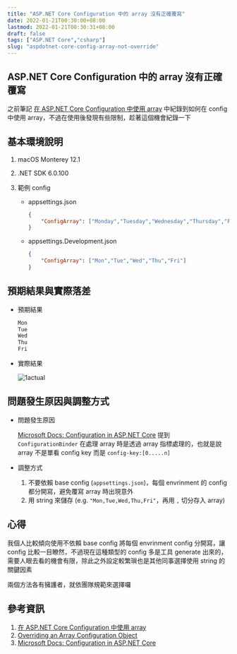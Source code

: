 ```yaml
---
title: "ASP.NET Core Configuration 中的 array 沒有正確覆寫"
date: 2022-01-21T00:30:00+08:00
lastmod: 2022-01-21T00:30:31+08:00
draft: false
tags: ["ASP.NET Core","csharp"]
slug: "aspdotnet-core-config-array-not-override"
---
```


## ASP.NET Core Configuration 中的 array 沒有正確覆寫

之前筆記 [在 ASP.NET Core Configuration 中使用 array](/aspdotnet-core-config-array) 中紀錄到如何在 config 中使用 array，不過在使用後發現有些限制，趁著這個機會紀錄一下

## 基本環境說明

1. macOS Monterey 12.1
2. .NET SDK 6.0.100
3. 範例 config

    - appsettings.json

        ```json
        {
            "ConfigArray": ["Monday","Tuesday","Wednesday","Thursday","Friday","Saturday","Sunday"]
        }
        ```

    - appsettings.Development.json

        ```json
        {
            "ConfigArray": ["Mon","Tue","Wed","Thu","Fri"]
        }
        ```

## 預期結果與實際落差

- 預期結果

    ```txt
    Mon
    Tue
    Wed
    Thu
    Fri
    ```

- 實際結果

    ![1actual](https://user-images.githubusercontent.com/3851540/150483824-39f72cff-2224-43d4-9a50-b44330c10320.png)

## 問題發生原因與調整方式

- 問題發生原因

    [Microsoft Docs: Configuration in ASP.NET Core](https://docs.microsoft.com/en-us/aspnet/core/fundamentals/configuration/?view=aspnetcore-6.0&WT.mc_id=DOP-MVP-5002594#bind-an-array) 提到 `ConfigurationBinder` 在處理 array 時是透過 array 指標處理的，也就是說 array 不是單看 config key 而是 `config-key:[0.....n]`

- 調整方式

    1. 不要依賴 base config (`appsettings.json`)，每個 envrinment 的 config 都分開寫，避免覆寫 array 時出現意外
    2. 用 string 來儲存 (e.g. `"Mon,Tue,Wed,Thu,Fri"`，再用 `,` 切分存入 array)

## 心得

我個人比較傾向使用不依賴 base config 將每個 envrinment config 分開寫，讓 config 比較一目瞭然，不過現在這種類型的 config 多是工具 generate 出來的，需要人眼去看的機會有限，除此之外設定較繁瑣也是其他同事選擇使用 string 的關鍵因素

兩個方法各有擁護者，就依團隊規範來選擇囉

## 參考資訊

1. [在 ASP.NET Core Configuration 中使用 array](/aspdotnet-core-config-array)
2. [Overriding an Array Configuration Object](https://levelup.gitconnected.com/overriding-an-array-configuration-object-4d93470e97d0)
3. [Microsoft Docs: Configuration in ASP.NET Core](https://docs.microsoft.com/en-us/aspnet/core/fundamentals/configuration/?view=aspnetcore-6.0&WT.mc_id=DOP-MVP-5002594#bind-an-array)
